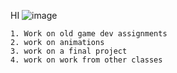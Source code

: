HI 
![image](https://github.com/MatthewNuspl/game-dev-2023/assets/144391955/f37ecd7b-8aed-4bc8-8e79-13515809568e)


    1. Work on old game dev assignments 
    2. work on animations 
    3. work on a final project
    4. work on work from other classes 
    
